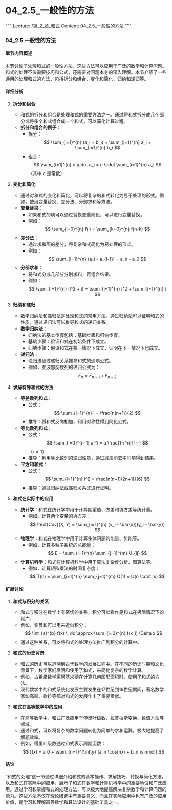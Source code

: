 # 04_2.5_一般性的方法

"""
Lecture: /第_2_章_和式
Content: 04_2.5_一般性的方法
"""

### 04_2.5 一般性的方法

#### 章节内容概述

本节讨论了处理和式的一般性方法，这些方法可以应用于广泛的数学和计算问题。和式的处理不仅需要技巧和公式，还需要对问题本身的深入理解。本节介绍了一些通用的处理和式的方法，包括拆分和组合、变化和简化、归纳和递归等。

#### 详细分析

1. **拆分和组合**
    - 和式的拆分和组合是处理和式的重要方法之一。通过将和式拆分成几个部分或将多个和式组合成一个和式，可以简化计算过程。
    - **拆分和组合的例子**：
        - 拆分：$$ \sum_{i=1}^{n} (a_i + b_i) = \sum_{i=1}^{n} a_i + \sum_{i=1}^{n} b_i $$
        - 组合：$$ \sum_{i=1}^{n} c \cdot a_i = c \cdot \sum_{i=1}^{n} a_i $$（其中 $c$ 是常数）

2. **变化和简化**
    - 通过对和式的变化和简化，可以将复杂的和式转化为易于处理的形式。例如，使用变量替换、差分法、分部求和等方法。
    - **变量替换**：
        - 如果和式的项可以通过替换变量简化，可以进行变量替换。
        - 例如：$$ \sum_{i=0}^{n} f(i) = \sum_{k=0}^{n} f(n-k) $$
    - **差分法**：
        - 通过求和项的差分，将复杂和式简化为易处理的形式。
        - 例如：$$ \sum_{i=1}^{n} (a_i - a_{i-1}) = a_n - a_0 $$
    - **分部求和**：
        - 将和式分成几部分分别求和，再组合结果。
        - 例如：$$ \sum_{i=1}^{n} (i^2 + i) = \sum_{i=1}^{n} i^2 + \sum_{i=1}^{n} i $$

3. **归纳和递归**
    - 数学归纳法和递归法是处理和式的常用方法。通过归纳法可以证明和式的性质，通过递归法可以推导和式的递归关系。
    - **数学归纳法**：
        - 归纳法的基本步骤包括：基础步骤和归纳步骤。
        - 基础步骤：验证和式在初始条件下成立。
        - 归纳步骤：假设和式在某一情况下成立，证明在下一情况下也成立。
    - **递归法**：
        - 递归法通过递归关系推导和式的通项公式。
        - 例如，斐波那契数列的递归公式为：$$ F_n = F_{n-1} + F_{n-2} $$

4. **求解特殊和式的方法**
    - **等差数列和式**：
        - 公式：$$ \sum_{i=1}^{n} i = \frac{n(n+1)}{2} $$
        - 推导：将和式反向相加，利用对称性得到简化公式。
    - **等比数列和式**：
        - 公式：$$ \sum_{i=0}^{n-1} ar^i = a \frac{1-r^n}{1-r} $$（$r \neq 1$）
        - 推导：利用等比数列的递归性质，通过减法消去中间项得到结果。
    - **平方和和式**：
        - 公式：$$ \sum_{i=1}^{n} i^2 = \frac{n(n+1)(2n+1)}{6} $$
        - 推导：通过归纳法或递归关系式进行证明。

5. **和式在实际中的应用**
    - **统计学**：和式在统计学中用于计算期望值、方差和协方差等统计量。
        - 例如，计算两个变量的协方差：
            $$ \text{Cov}(X, Y) = \sum_{i=1}^{n} (x_i - \bar{x})(y_i - \bar{y}) $$
    - **物理学**：和式在物理学中用于计算多体问题的能量、势能等。
        - 例如，计算多粒子系统的总能量：
            $$ E = \sum_{i=1}^{n} \sum_{j=1}^{m} U_{ij} $$
    - **计算机科学**：和式在计算机科学中用于算法复杂度分析、图算法等。
        - 例如，计算矩阵乘法的时间复杂度：
            $$ T(n) = \sum_{i=1}^{n} \sum_{j=1}^{m} O(1) = O(n \cdot m) $$

#### 扩展讨论

1. **和式与积分的关系**
    - 和式与积分在数学上有密切的关系，积分可以看作是和式在极限情况下的推广。
    - 例如，黎曼和可以用来近似积分：
        $$ \int_{a}^{b} f(x) \, dx \approx \sum_{i=0}^{n} f(x_i) \Delta x $$
    - 通过这种关系，可以将和式的处理方法推广到积分的计算中。

2. **和式的历史背景**
    - 和式的历史可以追溯到古代数学的发展过程中。在不同的历史时期和文化背景下，数学家们发明和使用了和式，来简化复杂的数学计算。
    - 例如，古希腊数学家阿基米德在计算几何图形面积时，使用了和式的方法。
    - 现代数学中的和式系统化发展主要发生在17世纪到19世纪期间，著名数学家如高斯、欧拉等都对和式的发展作出了重要贡献。

3. **和式在高等数学中的应用**
    - 在高等数学中，和式广泛应用于傅里叶级数、拉普拉斯变换、数值方法等领域。
    - 通过和式，可以将复杂的数学问题转化为简单的求和运算，极大地提高了解题效率。
    - 例如，傅里叶级数通过和式表示周期函数：
        $$ f(x) = a_0 + \sum_{n=1}^{\infty} (a_n \cos(nx) + b_n \sin(nx)) $$

#### 结论

“和式的处理”这一节通过详细介绍和式的基本操作、求解技巧、转换与简化方法，以及和式在实际中的应用，展示了和式在数学和计算机科学中的重要地位和广泛应用。通过学习和掌握和式的处理方法，可以极大地提高解决复杂数学和计算问题的能力。这些方法不仅在理论研究中有重要意义，而且在实际应用中也有广泛的应用价值，是学习和理解高等数学和算法设计的基础工具之一。